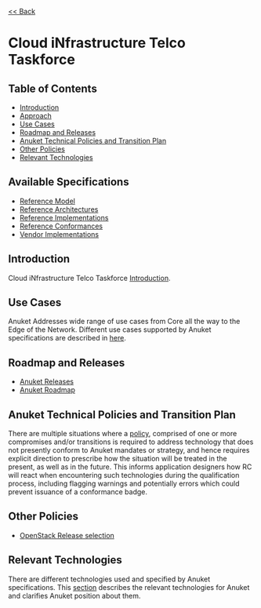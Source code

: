 [<< Back](../)
# Cloud iNfrastructure Telco Taskforce

## Table of Contents
* [Introduction](#1.0)
* [Approach](#4.0)
* [Use Cases](#5.0)
* [Roadmap and Releases](#6.0)
* [Anuket Technical Policies and Transition Plan](#7.0)
* [Other Policies](#9.0)
* [Relevant Technologies](#8.0)

## Available Specifications
* [Reference Model](../ref_model)
* [Reference Architectures](../ref_arch)
* [Reference Implementations](../ref_impl)
* [Reference Conformances](../ref_cert)
* [Vendor Implementations](../ven_impl)

<a name="1.0"></a>
## Introduction

Cloud iNfrastructure Telco Taskforce [Introduction](chapter00.md). 

<a name="5.0"></a>
## Use Cases
Anuket Addresses wide range of use cases from Core all the way to the Edge of the Network. Different use cases supported by Anuket specifications are described in [here](./usecases.md).

<a name="6.0"></a>
## Roadmap and Releases

* [Anuket Releases](./release_notes)
* [Anuket Roadmap](./roadmap.md)

<a name="7.0"></a>
## Anuket Technical Policies and Transition Plan

There are multiple situations where a [policy](./policies.md), comprised of one or more compromises and/or transitions is required to address technology that does not presently conform to Anuket mandates or strategy, and hence requires explicit direction to prescribe how the situation will be treated in the present, as well as in the future. This informs application designers how RC will react when encountering such technologies during the qualification process, including flagging warnings and potentially errors which could prevent issuance of a conformance badge.

<a name="8.0"></a>
## Other Policies

* [OpenStack Release selection](./openstack-release.md)

<a name="9.0"></a>
## Relevant Technologies

There are different technologies used and specified by Anuket specifications. This [section](./technologies.md) describes the relevant technologies for Anuket and clarifies Anuket position about them.